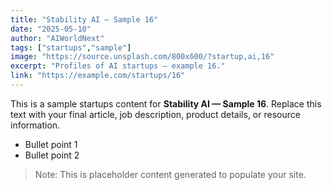 ```yaml
---
title: "Stability AI — Sample 16"
date: "2025-05-10"
author: "AIWorldNext"
tags: ["startups","sample"]
image: "https://source.unsplash.com/800x600/?startup,ai,16"
excerpt: "Profiles of AI startups — example 16."
link: "https://example.com/startups/16"
---
```


This is a sample startups content for **Stability AI — Sample 16**. Replace this text with your final article, job description, product details, or resource information.

- Bullet point 1
- Bullet point 2

> Note: This is placeholder content generated to populate your site.
